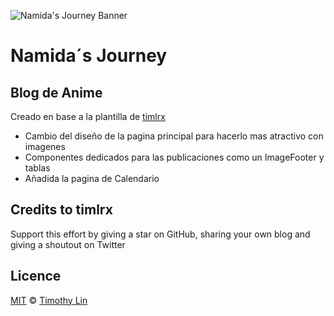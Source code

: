 ![Namida's Journey Banner](/public/static/images/NAMIDA´S%20JOURNEY%20BLOG%20BANNER.png)

# Namida´s Journey
## Blog de Anime

Creado en base a la plantilla de [timlrx](https://github.com/timlrx/tailwind-nextjs-starter-blog)

- Cambio del diseño de la pagina principal para hacerlo mas atractivo con imagenes
- Componentes dedicados para las publicaciones como un ImageFooter y tablas
- Añadida la pagina de Calendario 


## Credits to timlrx

Support this effort by giving a star on GitHub, sharing your own blog and giving a shoutout on Twitter

## Licence

[MIT](https://github.com/timlrx/tailwind-nextjs-starter-blog/blob/main/LICENSE) © [Timothy Lin](https://www.timlrx.com)